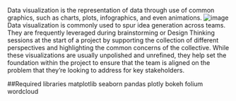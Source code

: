 Data visualization is the representation of data through use of common graphics, such as charts, plots, infographics, and even animations.
![image](https://github.com/MANASNANDMOHAN/Data-Visualization-Experiments/assets/132326345/17124073-100b-4996-a7bb-7aea46922571)
Data visualization is commonly used to spur idea generation across teams. They are frequently leveraged during brainstorming or Design Thinking sessions at the start 
of a project by supporting the collection of different perspectives and highlighting the common concerns of the collective. While these visualizations are usually unpolished 
and unrefined, they help set the foundation within the project to ensure that the team is aligned on the problem that they’re looking to address for key stakeholders.

##Required libraries
matplotlib
seaborn
pandas
plotly
bokeh
folium
wordcloud

